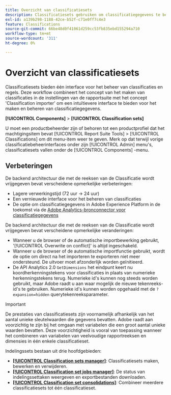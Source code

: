```yaml
---
title: Overzicht van classificatiesets
description: Classificatiesets gebruiken om classificatiegegevens te beheren.
exl-id: a139b298-1188-42ce-b52f-c71e0ff7c4e3
feature: Classifications
source-git-commit: 66be48d0f41061d259cc53fb835ebd155294a710
workflow-type: tm+mt
source-wordcount: '311'
ht-degree: 0%

---
```


# Overzicht van classificatiesets

Classificatiesets bieden één interface voor het beheer van classificaties en regels. Deze workflow combineert het concept van het maken van classificaties in de instellingen van de rapportsuite met het concept &#39;Classification importer&#39; om een intuïtievere interface te bieden voor het maken en beheren van classificatiegegevens.

**[!UICONTROL Components]** > **[!UICONTROL Classification sets]**

U moet een productbeheerder zijn of behoren tot een productprofiel dat het machtigingsitem bevat [!UICONTROL Report Suite Tools] > [!UICONTROL Classifications] om dit menu-item weer te geven. Merk op dat terwijl vorige classificatiebeheerinterfaces onder zijn [!UICONTROL Admin] menu&#39;s, classificatiesets vallen onder de [!UICONTROL Components] -menu.

## Verbeteringen

De backend architectuur die met de reeksen van de Classificatie wordt vrijgegeven bevat verscheidene opmerkelijke verbeteringen:

* Lagere verwerkingstijd (72 uur → 24 uur)
* Een vernieuwde interface voor het beheren van classificaties
* De optie om classificatiegegevens in Adobe Experience Platform in de toekomst via de [Adobe Analytics-bronconnector voor classificatiegegevens](https://experienceleague.adobe.com/en/docs/experience-platform/sources/connectors/adobe-applications/classifications)

De backend architectuur die met de reeksen van de Classificatie wordt vrijgegeven bevat verscheidene opmerkelijke veranderingen:

* Wanneer u de browser of de automatische importbewerking gebruikt, &#39;[!UICONTROL Overwrite on conflict]&#39; is altijd ingeschakeld.
* Wanneer u de browser of de automatische importfunctie gebruikt, wordt de optie om direct na het importeren te exporteren niet meer ondersteund. De uitvoer moet afzonderlijk worden geïnitieerd.
* De API Analytics 2.0 `GetDimensions` het eindpunt keert nu koordherkenningstekens voor classificaties in plaats van numerieke herkenningstekens terug. Numerieke id&#39;s kunnen nog steeds worden gebruikt, maar Adobe raadt u aan waar mogelijk de nieuwe tekenreeks-id&#39;s te gebruiken. Numerieke id&#39;s kunnen worden opgehaald met de `?expansion=hidden` querytekenreeksparameter.

>[!IMPORTANT]
>
>De prestaties van classificatiesets zijn voornamelijk afhankelijk van het aantal unieke sleutelwaarden die gegevens bevatten. Adobe raadt aan voorzichtig te zijn bij het omgaan met variabelen die een groot aantal unieke waarden bevatten. Deze voorzichtigheid is vooral van toepassing wanneer het combineren van variabelen van veelvoudige rapportreeksen en dimensies in één enkele classificatieset.

Indelingssets bestaan uit drie hoofdgebieden:

* [**[!UICONTROL Classification sets manager]**](manage/set-manager.md): Classificatiesets maken, bewerken en verwijderen.
* [**[!UICONTROL Classification set jobs manager]**](job-manager.md): De status van indelingssettaken weergeven en exportbestanden downloaden.
* [**[!UICONTROL Classification set consolidations]**](consolidations/manage.md): Combineer meerdere classificatiesets tot één classificatieset.
